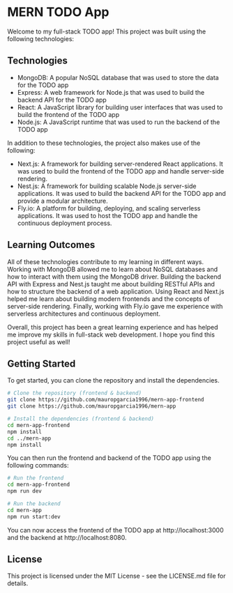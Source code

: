 # MERN TODO App
Welcome to my full-stack TODO app! This project was built using the following technologies:

## Technologies
- MongoDB: A popular NoSQL database that was used to store the data for the TODO app
- Express: A web framework for Node.js that was used to build the backend API for the TODO app
- React: A JavaScript library for building user interfaces that was used to build the frontend of the TODO app
- Node.js: A JavaScript runtime that was used to run the backend of the TODO app


In addition to these technologies, the project also makes use of the following:

- Next.js: A framework for building server-rendered React applications. It was used to build the frontend of the TODO app and handle server-side rendering.
- Nest.js: A framework for building scalable Node.js server-side applications. It was used to build the backend API for the TODO app and provide a modular architecture.
- Fly.io: A platform for building, deploying, and scaling serverless applications. It was used to host the TODO app and handle the continuous deployment process.

## Learning Outcomes
All of these technologies contribute to my learning in different ways. Working with MongoDB allowed me to learn about NoSQL databases and how to interact with them using the MongoDB driver. Building the backend API with Express and Nest.js taught me about building RESTful APIs and how to structure the backend of a web application. Using React and Next.js helped me learn about building modern frontends and the concepts of server-side rendering. Finally, working with Fly.io gave me experience with serverless architectures and continuous deployment.

Overall, this project has been a great learning experience and has helped me improve my skills in full-stack web development. I hope you find this project useful as well!


## Getting Started
To get started, you can clone the repository and install the dependencies.

```bash
# Clone the repository (frontend & backend)
git clone https://github.com/mauropgarcia1996/mern-app-frontend
git clone https://github.com/mauropgarcia1996/mern-app

# Install the dependencies (frontend & backend)
cd mern-app-frontend
npm install
cd ../mern-app
npm install
```

You can then run the frontend and backend of the TODO app using the following commands:

```bash
# Run the frontend
cd mern-app-frontend
npm run dev

# Run the backend
cd mern-app
npm run start:dev
```

You can now access the frontend of the TODO app at http://localhost:3000 and the backend at http://localhost:8080.

## License
This project is licensed under the MIT License - see the LICENSE.md file for details.